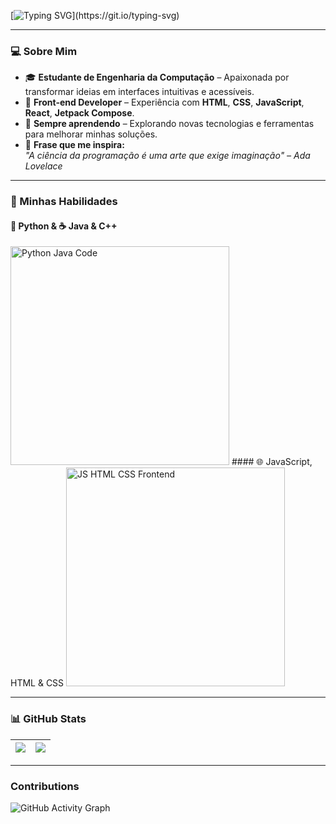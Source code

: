 [![Typing SVG](https://readme-typing-svg.demolab.com?font=Fira+Code&pause=1000&vCenter=true&width=500&lines=Olá%2C+me+chamo+Clara+Ferreira.;Sou+Estudante+de+Engenharia+da+Computação.;Focada+em+Desenvolvimento+Front-end.)](https://git.io/typing-svg)

---

### 💻 Sobre Mim

- 🎓 **Estudante de Engenharia da Computação** – Apaixonada por transformar ideias em interfaces intuitivas e acessíveis.
- 🎨 **Front-end Developer** – Experiência com **HTML**, **CSS**, **JavaScript**, **React**, **Jetpack Compose**.
- 🧠 **Sempre aprendendo** – Explorando novas tecnologias e ferramentas para melhorar minhas soluções.
- 💬 **Frase que me inspira:**  
  _"A ciência da programação é uma arte que exige imaginação" – Ada Lovelace_

---

### 🚀 Minhas Habilidades

#### 🐍 Python & ☕ Java & C++
<img src="https://media.giphy.com/media/coxQHKASG60HrHtvkt/giphy.gif" width="350" alt="Python Java Code">
#### 🌐 JavaScript, HTML & CSS
<img src="https://media.giphy.com/media/fsEaZldNC8A1PJ3mwp/giphy.gif" width="350" alt="JS HTML CSS Frontend">


---


### 📊 GitHub Stats

| <img align="center" src="https://github-readme-stats.vercel.app/api?username=MClaraFerreira5&theme=radical&show_icons=true&hide_border=true" /> | <img align="center" src="https://github-readme-stats.vercel.app/api/top-langs/?username=MClaraFerreira5&layout=compact&theme=radical&hide_border=true&hide=kotlin" /> |
| -------------------------------------------------------------------------------------------------------------------------------------- | ---------------------------------------------------------------------------------------------------------------------------------------------------- |

---

### Contributions

![GitHub Activity Graph](https://github-readme-activity-graph.vercel.app/graph?username=MClaraFerreira5&theme=react-dark)
